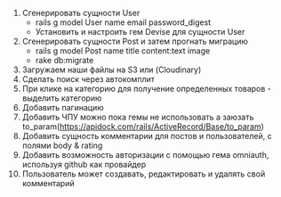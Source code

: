 1) Сгенерировать сущности User
    - rails g model User name email password_digest
    - Установить и настроить гем Devise для сущности User
2) Сгенерировать сущности Post и затем прогнать миграцию
    - rails g model Post name title content:text image
    - rake db:migrate
3) Загружаем наши файлы на S3 или (Cloudinary)
4) Сделать поиск через автокомплит
5) При клике на категорию для получение определенных товаров - выделить категорию
6) Добавить пагинацию
7) Добавить ЧПУ можно пока гемы не использовать а заюзать to_param(https://apidock.com/rails/ActiveRecord/Base/to_param)
8) Добавить сущность комментарии для постов и пользователей, с полями body & rating
9) Добавить возможность авторизации с помощью гема omniauth, используя github как провайдер
10) Пользователь может создавать, редактировать и удалять свой комментарий
